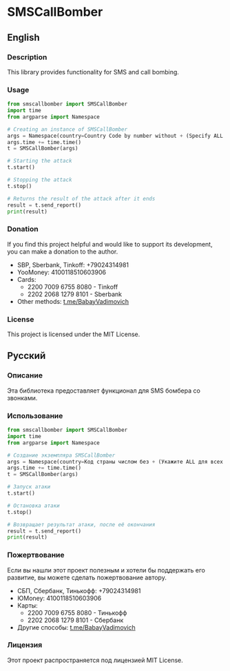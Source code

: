# SMSCallBomber

## English

### Description

This library provides functionality for SMS and call bombing.

### Usage

```python
from smscallbomber import SMSCallBomber
import time
from argparse import Namespace

# Creating an instance of SMSCallBomber
args = Namespace(country=Country Code by number without + (Specify ALL for all countries), phone=Phone number for attack (without +)", time="Attack time in seconds, threads=Number of threads, timeout=Request timeout)
args.time += time.time()
t = SMSCallBomber(args)

# Starting the attack
t.start()

# Stopping the attack
t.stop()

# Returns the result of the attack after it ends
result = t.send_report()
print(result)
```

### Donation

If you find this project helpful and would like to support its development, you can make a donation to the author.

- SBP, Sberbank, Tinkoff: +79024314981
- YooMoney: 4100118510603906
- Cards:
  - 2200 7009 6755 8080 - Tinkoff
  - 2202 2068 1279 8101 - Sberbank
- Other methods: [t.me/BabayVadimovich](https://t.me/BabayVadimovich)

### License

This project is licensed under the MIT License.

## Русский

### Описание

Эта библиотека предоставляет функционал для SMS бомбера со звонками.

### Использование

```python
from smscallbomber import SMSCallBomber
import time
from argparse import Namespace

# Создание экземпляра SMSCallBomber
args = Namespace(country=Код страны числом без + (Укажите ALL для всех стран), phone=Номер телефона для атаки (без +), time=Время атаки в секундах, threads=Количество потоков, timeout=Время ожидания запроса)
args.time += time.time()
t = SMSCallBomber(args)

# Запуск атаки
t.start()

# Остановка атаки
t.stop()

# Возвращает результат атаки, после её окончания
result = t.send_report()
print(result)
```

### Пожертвование

Если вы нашли этот проект полезным и хотели бы поддержать его развитие, вы можете сделать пожертвование автору.

- СБП, Сбербанк, Тинькофф: +79024314981
- ЮMoney: 4100118510603906
- Карты:
  - 2200 7009 6755 8080 - Тинькофф
  - 2202 2068 1279 8101 - Сбербанк
- Другие способы: [t.me/BabayVadimovich](https://t.me/BabayVadimovich)

### Лицензия

Этот проект распространяется под лицензией MIT License.